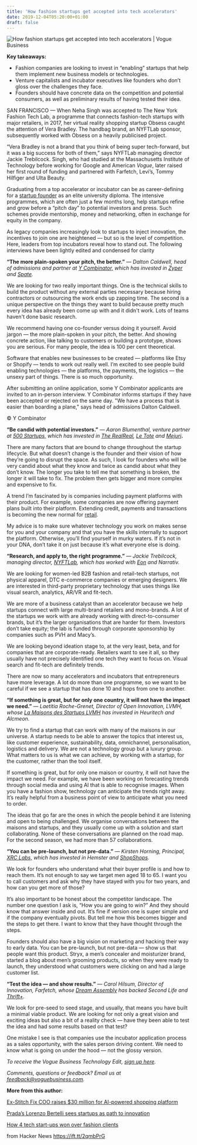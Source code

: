 ```yaml
---
title: 'How fashion startups get accepted into tech accelerators'
date: 2019-12-04T05:20:00+01:00
draft: false
---
```


![](https://media.voguebusiness.com/photos/5de52e034c56d30008ed8c22/16:9/w_1920,c_limit/tech-incubator-voguebus-XRC-Labs-Cohort-nov-social.jpg "How fashion startups get accepted into tech accelerators | Vogue Business")  

**Key takeaways:**

*   Fashion companies are looking to invest in “enabling” startups that help them implement new business models or technologies.
*   Venture capitalists and incubator executives like founders who don’t gloss over the challenges they face.
*   Founders should have concrete data on the competition and potential consumers, as well as preliminary results of having tested their idea.

SAN FRANCISCO — When Neha Singh was accepted to The New York Fashion Tech Lab, a programme that connects fashion-tech startups with major retailers, in 2017, her virtual reality shopping startup Obsess caught the attention of Vera Bradley. The handbag brand, an NYFTLab sponsor, subsequently worked with Obsess on a heavily publicised project.

“Vera Bradley is not a brand that you think of being super tech-forward, but it was a big success for both of them,” says NYFTLab managing director Jackie Trebilcock. Singh, who had studied at the Massachusetts Institute of Technology before working for Google and American _Vogue_, later raised her first round of funding and partnered with Farfetch, Levi’s, Tommy Hilfiger and Ulta Beauty.

Graduating from a top accelerator or incubator can be as career-defining for a [startup founder](https://www.voguebusiness.com/technology/fashion-brands-tech-startups-blockchain-bitcoin) as an elite university diploma. The intensive programmes, which are often just a few months long, help startups refine and grow before a “pitch day” to potential investors and press. Such schemes provide mentorship, money and networking, often in exchange for equity in the company.

As legacy companies increasingly look to startups to inject innovation, the incentives to join one are heightened — but so is the level of competition. Here, leaders from top incubators reveal how to stand out. The following interviews have been lightly edited and condensed for clarity

**“The more plain-spoken your pitch, the better.”** _— Dalton Caldwell, head of admissions and partner at [Y Combinator,](https://www.ycombinator.com/) which has invested in [Zyper](https://www.voguebusiness.com/technology/zyper-influencer-marketing-amber-atherton) and [Spate](https://www.voguebusiness.com/technology/big-data-trends-spate-google)._

We are looking for two really important things. One is the technical skills to build the product without any external parties necessary because hiring contractors or outsourcing the work ends up zapping time. The second is a unique perspective on the things they want to build because pretty much every idea has already been come up with and it didn't work. Lots of teams haven't done basic research.

We recommend having one co-founder versus doing it yourself. Avoid jargon — the more plain-spoken in your pitch, the better. And showing concrete action, like talking to customers or building a prototype, shows you are serious. For many people, the idea is 100 per cent theoretical.

Software that enables new businesses to be created — platforms like Etsy or Shopify — tends to work out really well. I’m excited to see people build enabling technologies — the platforms, the payments, the logistics — the unsexy part of things. There is so much opportunity.

After submitting an online application, some Y Combinator applicants are invited to an in-person interview. Y Combinator informs startups if they have been accepted or rejected on the same day. "We have a process that is easier than boarding a plane," says head of admissions Dalton Caldwell.

© Y Combinator

**“Be candid with potential investors.”** _— Aaron Blumenthal, venture partner at [500 Startups,](https://500.co/) which has invested in [The RealReal](https://www.voguebusiness.com/companies/the-real-real-ipo-sales-luxury-resale), [Le Tote](https://www.voguebusiness.com/consumers/inside-le-tote-lord-and-taylor-integration-hudsons-bay-company) and [Mejuri](https://www.voguebusiness.com/companies/fashion-tech-startups-pitching-venture-capital-partners)_**.**

There are many factors that are bound to change throughout the startup lifecycle. But what doesn’t change is the founder and their vision of how they’re going to disrupt the space. As such, I look for founders who will be very candid about what they know and twice as candid about what they don’t know. The longer you take to tell me that something is broken, the longer it will take to fix. The problem then gets bigger and more complex and expensive to fix.

A trend I’m fascinated by is companies including payment platforms with their product. For example, some companies are now offering payment plans built into their platform. Extending credit, payments and transactions is becoming the new normal for [retail](https://www.voguebusiness.com/consumers).

My advice is to make sure whatever technology you work on makes sense for you and your company and that you have the skills internally to support the platform. Otherwise, you’ll find yourself in murky waters. If it’s not in your DNA, don’t take it on just because it’s what everyone else is doing.

**“Research, and apply to, the right programme.”** _— Jackie Trebilcock, managing director, [NYFTLab](https://nyftlab.com/), which has worked with [Eon](https://www.voguebusiness.com/technology/circular-id-eon-sustainability-blockchain) and Narrativ._

We are looking for women-led B2B fashion and retail-tech startups, not physical apparel, DTC e-commerce companies or emerging designers. We are interested in third-party proprietary technology that uses things like visual search, analytics, AR/VR and fit-tech.

We are more of a business catalyst than an accelerator because we help startups connect with large multi-brand retailers and mono-brands. A lot of the startups we work with are already working with direct-to-consumer brands, but it’s the larger organisations that are harder for them. Investors don’t take equity; the lab is funded through corporate sponsorship by companies such as PVH and Macy’s.

We are looking beyond ideation stage to, at the very least, beta, and for companies that are corporate-ready. Retailers want to see it all, so they usually have not precisely identified one tech they want to focus on. Visual search and fit-tech are definitely trends.

There are now so many accelerators and incubators that entrepreneurs have more leverage. A lot do more than one programme, so we want to be careful if we see a startup that has done 10 and hops from one to another.

**“If something is great, but for only one country, it will not have the impact we need.”** _— Laetitia Roche-Grenet, Director of Open Innovation, LVMH, whose [La Maisons des Startups LVMH](https://lamaisondesstartups.lvmh.com/en/) has invested in Heuritech and Alcmeon._

We try to find a startup that can work with many of the maisons in our universe. A startup needs to be able to answer the topics that interest us, like customer experience, sustainability, data, omnichannel, personalisation, logistics and delivery. We are not a technology group but a luxury group. What matters to us is what we can achieve, by working with a startup, for the customer, rather than the tool itself.

If something is great, but for only one maison or country, it will not have the impact we need. For example, we have been working on forecasting trends through social media and using AI that is able to recognise images. When you have a fashion show, technology can anticipate the trends right away. It’s really helpful from a business point of view to anticipate what you need to order.

The ideas that go far are the ones in which the people behind it are listening and open to being challenged. We organise conversations between the maisons and startups, and they usually come up with a solution and start collaborating. None of these conversations are planned on the road map. For the second season, we had more than 57 collaborations.

**“You can be pre-launch, but not pre-data.”** _— Kirsten Horning, Principal, [XRC Labs,](https://www.xrclabs.com/) which has invested in Hemster and [ShopShops](https://www.voguebusiness.com/technology/h-and-m-millennial-brand-bets-on-livestream-shopping)._

We look for founders who understand what their buyer profile is and how to reach them. It’s not enough to say we target men aged 18 to 65. I want you to call customers and ask why they have stayed with you for two years, and how can you get more of those?

It’s also important to be honest about the competitor landscape. The number one question I ask is, “How you are going to win?” And they should know that answer inside and out. It’s fine if version one is super simple and if the company eventually pivots. But tell me how this becomes bigger and the steps to get there. I want to know that they have thought through the steps.

Founders should also have a big vision on marketing and hacking their way to early data. You can be pre-launch, but not pre-data — show us that people want this product. Stryx, a men’s concealer and moisturizer brand, started a blog about men’s grooming products, so when they were ready to launch, they understood what customers were clicking on and had a large customer list.

**“Test the idea — and show results.”** _— Carol Hilsum, Director of Innovation, Farfetch, whose [Dream Assembly](https://www.dreamassembly.com/en/https://www.dreamassembly.com/en/) has backed Second Life and [Thrift+](https://www.voguebusiness.com/companies/farfetch-recommerce-thrift-circular-resale)._

We look for pre-seed to seed stage, and usually, that means you have built a minimal viable product. We are looking for not only a great vision and exciting ideas but also a bit of a reality check — have they been able to test the idea and had some results based on that test?

One mistake I see is that companies use the incubator application process as a sales opportunity, with the sales person driving content. We need to know what is going on under the hood — not the glossy version.

_To receive the Vogue Business Technology Edit, [sign up here](https://signup.voguebusiness.com/technologysignup)._

_Comments, questions or feedback? Email us at [feedback@voguebusiness.com](mailto:%20feedback@voguebusiness.com)._

**More from this author:**

[Ex-Stitch Fix COO raises $30 million for AI-powered shopping platform](https://www.voguebusiness.com/technology/julie-bornstein-the-yes-funding-ai-powered-shopping-platform?itm_source=manual_article_recommendation)

[Prada’s Lorenzo Bertelli sees startups as path to innovation](https://www.voguebusiness.com/technology/prada-group-tech-accelarator-startups?itm_source=manual_article_recommendation)

[How 4 tech start-ups won over fashion clients](https://www.voguebusiness.com/technology/fashion-brands-tech-startups-blockchain-bitcoin?itm_source=manual_article_recommendation)

  
  
from Hacker News https://ift.tt/2qmbPrG